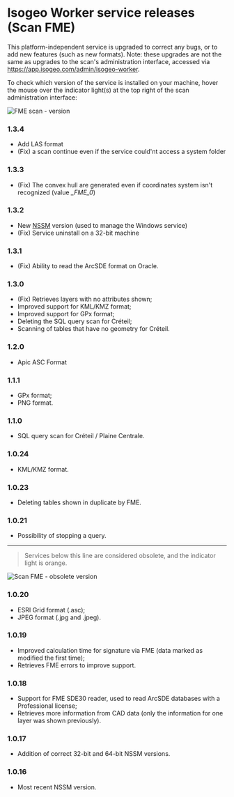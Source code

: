 # Isogeo Worker service releases (Scan FME)

This platform-independent service is upgraded to correct any bugs, or to add new features (such as new formats). Note: these upgrades are not the same as upgrades to the scan's administration interface, accessed via https://app.isogeo.com/admin/isogeo-worker.

To check which version of the service is installed on your machine, hover the mouse over the indicator light(s) at the top right of the scan administration interface:

![FME scan - version](/en/images/scanFME_service_version.png "Checking the service version")

### 1.3.4

* Add LAS format
* (Fix) a scan continue even if the service could'nt access a system folder

### 1.3.3

* (Fix) The convex hull are generated even if coordinates system isn't recognized (value *_FME_0*)

### 1.3.2

* New [NSSM](http://nssm.cc/) version (used to manage the Windows service)
* (Fix) Service uninstall on a 32-bit machine

### 1.3.1

* (Fix) Ability to read the ArcSDE format on Oracle.

### 1.3.0

* (Fix) Retrieves layers with no attributes shown;
* Improved support for KML/KMZ format;
* Improved support for GPx format;
* Deleting the SQL query scan for Créteil;
* Scanning of tables that have no geometry for Créteil.

### 1.2.0

* Apic ASC Format

### 1.1.1

* GPx format;
* PNG format.

### 1.1.0

* SQL query scan for Créteil / Plaine Centrale.

### 1.0.24

* KML/KMZ format.

### 1.0.23

* Deleting tables shown in duplicate by FME.

### 1.0.21

* Possibility of stopping a query.

_________

> Services below this line are considered obsolete, and the indicator light is orange.

![Scan FME - obsolete version](/en/images/scanFME_service_version_obsolete.png "Obsolete service")

### 1.0.20

* ESRI Grid format (.asc);
* JPEG format (.jpg and .jpeg).

### 1.0.19

* Improved calculation time for signature via FME (data marked as modified the first time);
* Retrieves FME errors to improve support.

### 1.0.18

* Support for FME SDE30 reader, used to read ArcSDE databases with a Professional license;
* Retrieves more information from CAD data (only the information for one layer was shown previously).

### 1.0.17

* Addition of correct 32-bit and 64-bit NSSM versions.

### 1.0.16

* Most recent NSSM version.
